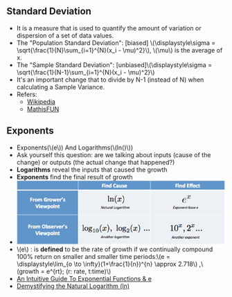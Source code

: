 
## Standard Deviation
* It is a measure that is used to quantify the amount of variation or dispersion of a set of data values.
* The "Population Standard Deviation": [biased] \\(\displaystyle\sigma = \sqrt{\frac{1}{N}\sum_{i=1}^{N}(x_i - \mu)^2}\\), \\(\mu\\) is the average of x.
* The "Sample Standard Deviation": [unbiased]\\(\displaystyle\sigma = \sqrt{\frac{1}{N-1}\sum_{i=1}^{N}(x_i - \mu)^2}\\)
*  It's an important change that to 
divide by N-1 (instead of N) when calculating a Sample Variance.
* Refers:
   * [Wikipedia](https://en.wikipedia.org/wiki/Standard_deviation)
   * [MathisFUN](https://www.mathsisfun.com/data/standard-deviation.html)

   
## Exponents
* Exponents(\\(e\\)) And Logarithms(\\(ln()\\))
* Ask yourself this question: are we talking about inputs (cause of the change) or outputs (the actual change that happened?)
* **Logarithms** reveal the inputs that caused the growth	
* **Exponents** find the final result of growth
* ![week-3-exponents-and-logarithms](stanford-machine-learning/media/week-3-exponents-and-logarithms.png)
* \\(e\\) : is **defined** to be the rate of growth if we continually compound 100% return on smaller and smaller time periods:\\(e = \displaystyle\lim_{o \to \infty}(1+\frac{1}{n})^{n} \approx 2.718\\) ,\\(growth = e^{rt}; (r: rate, t:time)\\) 
* [An Intuitive Guide To Exponential Functions & e](https://betterexplained.com/articles/an-intuitive-guide-to-exponential-functions-e/) 
* [Demystifying the Natural Logarithm (ln)](https://betterexplained.com/articles/demystifying-the-natural-logarithm-ln/) 

